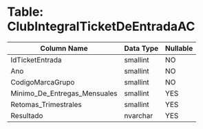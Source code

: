 # Table: ClubIntegralTicketDeEntradaAC

| Column Name | Data Type | Nullable |
|-------------|-----------|----------|
| IdTicketEntrada | smallint | NO |
| Ano | smallint | NO |
| CodigoMarcaGrupo | smallint | NO |
| Minimo_De_Entregas_Mensuales | smallint | YES |
| Retomas_Trimestrales | smallint | YES |
| Resultado | nvarchar | YES |
